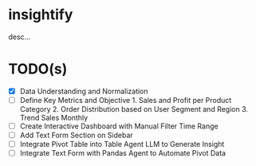 # insightify
desc...

# TODO(s)
- [x] Data Understanding and Normalization
- [ ] Define Key Metrics and Objective
      1. Sales and Profit per Product Category
      2. Order Distribution based on User Segment and Region
      3. Trend Sales Monthly
- [ ] Create Interactive Dashboard with Manual Filter Time Range
- [ ] Add Text Form Section on Sidebar 
- [ ] Integrate Pivot Table into Table Agent LLM to Generate Insight
- [ ] Integrate Text Form with Pandas Agent to Automate Pivot Data